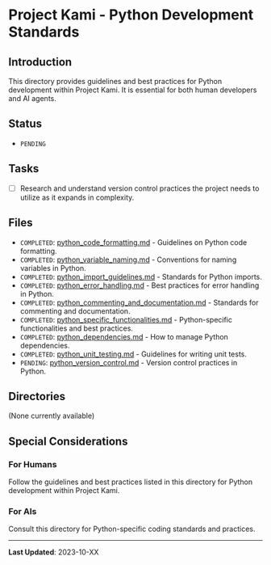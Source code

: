 # Project Kami - Python Development Standards

## Introduction
This directory provides guidelines and best practices for Python development within Project Kami. It is essential for both human developers and AI agents.

## Status
- `PENDING`

## Tasks
- [ ] Research and understand version control practices the project needs to utilize as it expands in complexity.

## Files
- `COMPLETED`: [python_code_formatting.md](./python_code_formatting.md) - Guidelines on Python code formatting.
- `COMPLETED`: [python_variable_naming.md](./python_variable_naming.md) - Conventions for naming variables in Python.
- `COMPLETED`: [python_import_guidelines.md](./python_import_guidelines.md) - Standards for Python imports.
- `COMPLETED`: [python_error_handling.md](./python_error_handling.md) - Best practices for error handling in Python.
- `COMPLETED`: [python_commenting_and_documentation.md](./python_commenting_and_documentation.md) - Standards for commenting and documentation.
- `COMPLETED`: [python_specific_functionalities.md](./python_specific_functionalities.md) - Python-specific functionalities and best practices.
- `COMPLETED`: [python_dependencies.md](./python_dependencies.md) - How to manage Python dependencies.
- `COMPLETED`: [python_unit_testing.md](./python_unit_testing.md) - Guidelines for writing unit tests.
- `PENDING`: [python_version_control.md](./python_version_control.md) - Version control practices in Python.

## Directories
(None currently available)

## Special Considerations
### For Humans
Follow the guidelines and best practices listed in this directory for Python development within Project Kami.

### For AIs
Consult this directory for Python-specific coding standards and practices.

---
**Last Updated**: 2023-10-XX
